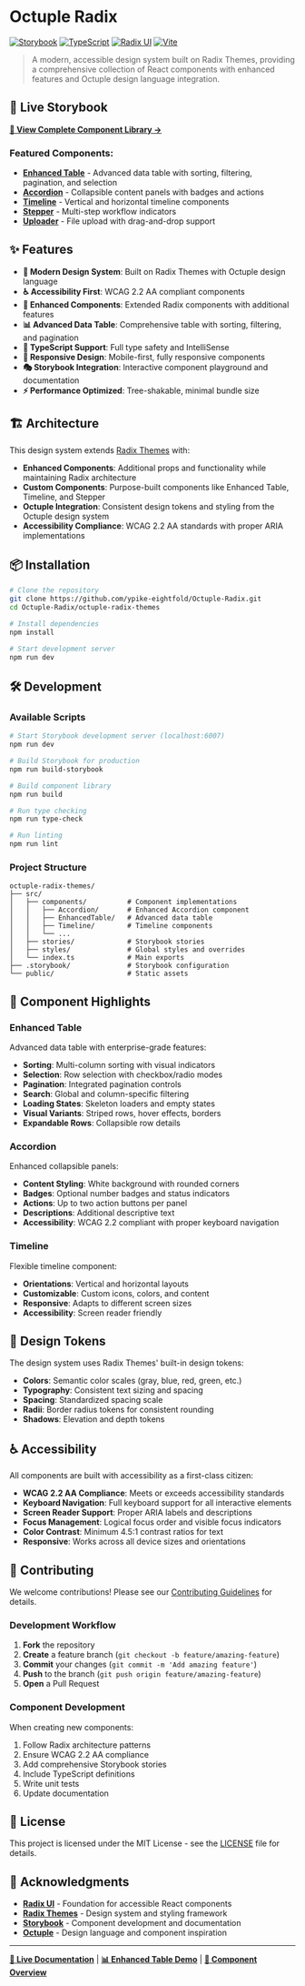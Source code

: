 # Octuple Radix

[![Storybook](https://img.shields.io/badge/Storybook-FF4785?logo=storybook&logoColor=white)](https://ypike-eightfold.github.io/Octuple-Radix/)
[![TypeScript](https://img.shields.io/badge/TypeScript-3178C6?logo=typescript&logoColor=white)](#)
[![Radix UI](https://img.shields.io/badge/Radix_UI-161618?logo=radix-ui&logoColor=white)](#)
[![Vite](https://img.shields.io/badge/Vite-646CFF?logo=vite&logoColor=white)](#)

> A modern, accessible design system built on Radix Themes, providing a comprehensive collection of React components with enhanced features and Octuple design language integration.

## 🚀 Live Storybook

**[📖 View Complete Component Library →](https://ypike-eightfold.github.io/Octuple-Radix/)**

### Featured Components:
- **[Enhanced Table](https://ypike-eightfold.github.io/Octuple-Radix/?path=/docs/components-enhancedtable--docs)** - Advanced data table with sorting, filtering, pagination, and selection
- **[Accordion](https://ypike-eightfold.github.io/Octuple-Radix/?path=/docs/components-accordion--docs)** - Collapsible content panels with badges and actions
- **[Timeline](https://ypike-eightfold.github.io/Octuple-Radix/?path=/docs/components-timeline--docs)** - Vertical and horizontal timeline components
- **[Stepper](https://ypike-eightfold.github.io/Octuple-Radix/?path=/docs/components-stepper--docs)** - Multi-step workflow indicators
- **[Uploader](https://ypike-eightfold.github.io/Octuple-Radix/?path=/docs/components-uploader--docs)** - File upload with drag-and-drop support

## ✨ Features

- **🎨 Modern Design System**: Built on Radix Themes with Octuple design language
- **♿ Accessibility First**: WCAG 2.2 AA compliant components
- **🧩 Enhanced Components**: Extended Radix components with additional features
- **📊 Advanced Data Table**: Comprehensive table with sorting, filtering, and pagination
- **🔧 TypeScript Support**: Full type safety and IntelliSense
- **📱 Responsive Design**: Mobile-first, fully responsive components
- **🎭 Storybook Integration**: Interactive component playground and documentation
- **⚡ Performance Optimized**: Tree-shakable, minimal bundle size

## 🏗️ Architecture

This design system extends [Radix Themes](https://www.radix-ui.com/themes) with:

- **Enhanced Components**: Additional props and functionality while maintaining Radix architecture
- **Custom Components**: Purpose-built components like Enhanced Table, Timeline, and Stepper
- **Octuple Integration**: Consistent design tokens and styling from the Octuple design system
- **Accessibility Compliance**: WCAG 2.2 AA standards with proper ARIA implementations

## 📦 Installation

```bash
# Clone the repository
git clone https://github.com/ypike-eightfold/Octuple-Radix.git
cd Octuple-Radix/octuple-radix-themes

# Install dependencies
npm install

# Start development server
npm run dev
```

## 🛠️ Development

### Available Scripts

```bash
# Start Storybook development server (localhost:6007)
npm run dev

# Build Storybook for production
npm run build-storybook

# Build component library
npm run build

# Run type checking
npm run type-check

# Run linting
npm run lint
```

### Project Structure

```
octuple-radix-themes/
├── src/
│   ├── components/          # Component implementations
│   │   ├── Accordion/       # Enhanced Accordion component
│   │   ├── EnhancedTable/   # Advanced data table
│   │   ├── Timeline/        # Timeline components
│   │   └── ...
│   ├── stories/             # Storybook stories
│   ├── styles/              # Global styles and overrides
│   └── index.ts             # Main exports
├── .storybook/              # Storybook configuration
└── public/                  # Static assets
```

## 🧩 Component Highlights

### Enhanced Table
Advanced data table with enterprise-grade features:
- **Sorting**: Multi-column sorting with visual indicators
- **Selection**: Row selection with checkbox/radio modes
- **Pagination**: Integrated pagination controls
- **Search**: Global and column-specific filtering
- **Loading States**: Skeleton loaders and empty states
- **Visual Variants**: Striped rows, hover effects, borders
- **Expandable Rows**: Collapsible row details

### Accordion
Enhanced collapsible panels:
- **Content Styling**: White background with rounded corners
- **Badges**: Optional number badges and status indicators  
- **Actions**: Up to two action buttons per panel
- **Descriptions**: Additional descriptive text
- **Accessibility**: WCAG 2.2 compliant with proper keyboard navigation

### Timeline
Flexible timeline component:
- **Orientations**: Vertical and horizontal layouts
- **Customizable**: Custom icons, colors, and content
- **Responsive**: Adapts to different screen sizes
- **Accessibility**: Screen reader friendly

## 🎨 Design Tokens

The design system uses Radix Themes' built-in design tokens:

- **Colors**: Semantic color scales (gray, blue, red, green, etc.)
- **Typography**: Consistent text sizing and spacing
- **Spacing**: Standardized spacing scale
- **Radii**: Border radius tokens for consistent rounding
- **Shadows**: Elevation and depth tokens

## ♿ Accessibility

All components are built with accessibility as a first-class citizen:

- **WCAG 2.2 AA Compliance**: Meets or exceeds accessibility standards
- **Keyboard Navigation**: Full keyboard support for all interactive elements
- **Screen Reader Support**: Proper ARIA labels and descriptions
- **Focus Management**: Logical focus order and visible focus indicators
- **Color Contrast**: Minimum 4.5:1 contrast ratios for text
- **Responsive**: Works across all device sizes and orientations

## 🤝 Contributing

We welcome contributions! Please see our [Contributing Guidelines](CONTRIBUTING.md) for details.

### Development Workflow

1. **Fork** the repository
2. **Create** a feature branch (`git checkout -b feature/amazing-feature`)
3. **Commit** your changes (`git commit -m 'Add amazing feature'`)
4. **Push** to the branch (`git push origin feature/amazing-feature`)
5. **Open** a Pull Request

### Component Development

When creating new components:

1. Follow Radix architecture patterns
2. Ensure WCAG 2.2 AA compliance
3. Add comprehensive Storybook stories
4. Include TypeScript definitions
5. Write unit tests
6. Update documentation

## 📄 License

This project is licensed under the MIT License - see the [LICENSE](LICENSE) file for details.

## 🙏 Acknowledgments

- **[Radix UI](https://www.radix-ui.com/)** - Foundation for accessible React components
- **[Radix Themes](https://www.radix-ui.com/themes)** - Design system and styling framework
- **[Storybook](https://storybook.js.org/)** - Component development and documentation
- **[Octuple](https://eightfoldai.github.io/octuple/)** - Design language and component inspiration

---

**[🔗 Live Documentation](https://ypike-eightfold.github.io/Octuple-Radix/)** | **[📊 Enhanced Table Demo](https://ypike-eightfold.github.io/Octuple-Radix/?path=/story/components-enhancedtable--playground)** | **[🎨 Component Overview](https://ypike-eightfold.github.io/Octuple-Radix/?path=/docs/documentation-components-overview--docs)**